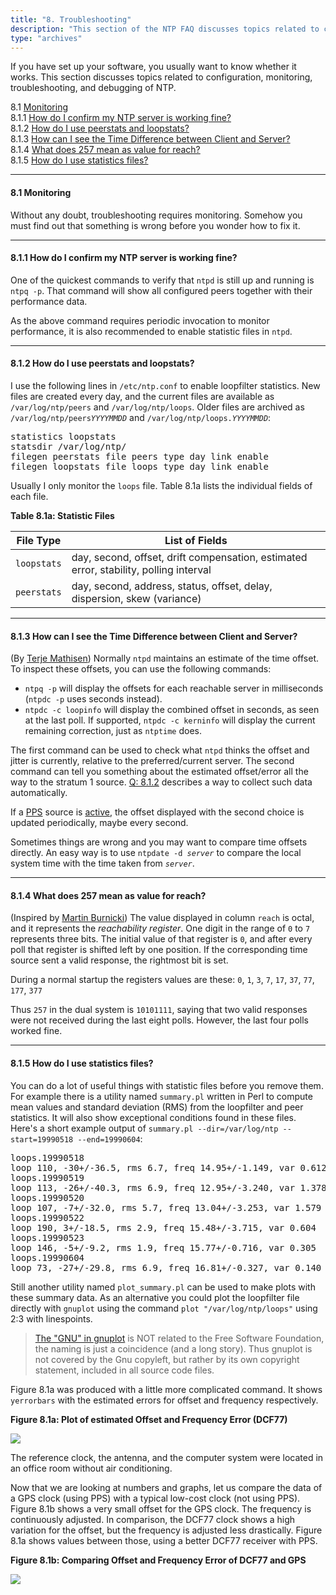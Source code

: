 ```yaml
---
title: "8. Troubleshooting"
description: "This section of the NTP FAQ discusses topics related to configuration, monitoring, troubleshooting, and debugging of NTP."
type: "archives"
---
```


If you have set up your software, you usually want to know whether it works. This section discusses topics related to configuration, monitoring, troubleshooting, and debugging of NTP.

8.1 [Monitoring](#81-monitoring)  
8.1.1 [How do I confirm my NTP server is working fine?](#811-how-do-i-confirm-my-ntp-server-is-working-fine)  
8.1.2 [How do I use peerstats and loopstats?](#812-how-do-i-use-peerstats-and-loopstats)  
8.1.3 [How can I see the Time Difference between Client and Server?](#813-how-can-i-see-the-time-difference-between-client-and-server)  
8.1.4 [What does 257 mean as value for reach?](#814-what-does-257-mean-as-value-for-reach)  
8.1.5 [How do I use statistics files?](#815-how-do-i-use-statistics-files)

* * *

#### 8.1 Monitoring

Without any doubt, troubleshooting requires monitoring. Somehow you must find out that something is wrong before you wonder how to fix it.

* * *

#### 8.1.1 How do I confirm my NTP server is working fine?

One of the quickest commands to verify that `ntpd` is still up and running is `ntpq -p`. That command will show all configured peers together with their performance data.

As the above command requires periodic invocation to monitor performance, it is also recommended to enable statistic files in `ntpd`.

* * *

#### 8.1.2 How do I use peerstats and loopstats?

I use the following lines in `/etc/ntp.conf` to enable loopfilter statistics. New files are created every day, and the current files are available as `/var/log/ntp/peers` and `/var/log/ntp/loops`. Older files are archived as <code>/var/log/ntp/peers*YYYYMMDD*</code> and <code>/var/log/ntp/loops.*YYYYMMDD*</code>:

<pre>statistics loopstats
statsdir /var/log/ntp/
filegen peerstats file peers type day link enable
filegen loopstats file loops type day link enable</pre>

Usually I only monitor the `loops` file. Table 8.1a lists the individual fields of each file.

**Table 8.1a: Statistic Files**

| File Type | List of Fields|
| ----- | ----- |
| `loopstats` | day, second, offset, drift compensation, estimated error, stability, polling interval |
| `peerstats` | day, second, address, status, offset, delay, dispersion, skew (variance) |

* * *

#### 8.1.3 How can I see the Time Difference between Client and Server?

(By [Terje Mathisen](mailto:Terje.Mathisen@hda.hydro.com)) Normally `ntpd` maintains an estimate of the time offset. To inspect these offsets, you can use the following commands:

*   `ntpq -p` will display the offsets for each reachable server in milliseconds (`ntpdc -p` uses seconds instead).
*   `ntpdc -c loopinfo` will display the combined offset in seconds, as seen at the last poll. If supported, `ntpdc -c kerninfo` will display the current remaining correction, just as `ntptime` does.

The first command can be used to check what `ntpd` thinks the offset and jitter is currently, relative to the preferred/current server. The second command can tell you something about the estimated offset/error all the way to the stratum 1 source. [Q: 8.1.2](#812-how-do-i-use-peerstats-and-loopstats) describes a way to collect such data automatically.

If a [PPS](/ntpfaq/ntp-s-algo-kernel/#5231-what-is-pps-processing) source is [active](/ntpfaq/ntp-s-config-adv/#624-pps-synchronization), the offset displayed with the second choice is updated periodically, maybe every second.

Sometimes things are wrong and you may want to compare time offsets directly. An easy way is to use <code>ntpdate -d _server_</code> to compare the local system time with the time taken from <code>_server_</code>.

* * *

#### 8.1.4 What does 257 mean as value for reach?

(Inspired by [Martin Burnicki](mailto:martin.burnicki@meinberg.de)) The value displayed in column `reach` is octal, and it represents the _reachability register_. One digit in the range of `0` to `7` represents three bits. The initial value of that register is `0`, and after every poll that register is shifted left by one position. If the corresponding time source sent a valid response, the rightmost bit is set.

During a normal startup the registers values are these: `0`, `1`, `3`, `7`, `17`, `37`, `77`, `177`, `377`

Thus `257` in the dual system is `10101111`, saying that two valid responses were not received during the last eight polls. However, the last four polls worked fine.

* * *

#### 8.1.5 How do I use statistics files?

You can do a lot of useful things with statistic files before you remove them. For example there is a utility named `summary.pl` written in Perl to compute mean values and standard deviation (RMS) from the loopfilter and peer statistics. It will also show exceptional conditions found in these files. Here's a short example output of `summary.pl --dir=/var/log/ntp --start=19990518 --end=19990604`:

<pre>loops.19990518
loop 110, -30+/-36.5, rms 6.7, freq 14.95+/-1.149, var 0.612
loops.19990519
loop 113, -26+/-40.3, rms 6.9, freq 12.95+/-3.240, var 1.378
loops.19990520
loop 107, -7+/-32.0, rms 5.7, freq 13.04+/-3.253, var 1.579
loops.19990522
loop 190, 3+/-18.5, rms 2.9, freq 15.48+/-3.715, var 0.604
loops.19990523
loop 146, -5+/-9.2, rms 1.9, freq 15.77+/-0.716, var 0.305
loops.19990604
loop 73, -27+/-29.8, rms 6.9, freq 16.81+/-0.327, var 0.140</pre>

Still another utility named `plot_summary.pl` can be used to make plots with these summary data. As an alternative you could plot the loopfilter file directly with `gnuplot` using the command `plot "/var/log/ntp/loops"` using 2:3 with linespoints. 

> [The "GNU" in gnuplot](http://www.gnuplot.info/faq/index.html#x1-70001.2) is NOT related to the Free Software Foundation, the naming is just a coincidence (and a long story). Thus gnuplot is not covered by the Gnu copyleft, but rather by its own copyright statement, included in all source code files.

Figure 8.1a was produced with a little more complicated command. It shows `yerrorbars` with the estimated errors for offset and frequency respectively.

**Figure 8.1a: Plot of estimated Offset and Frequency Error (DCF77)**

![](/ntpfaq/loopstat.png)

The reference clock, the antenna, and the computer system were located in an office room without air conditioning.

Now that we are looking at numbers and graphs, let us compare the data of a GPS clock (using PPS) with a typical low-cost clock (not using PPS). Figure 8.1b shows a very small offset for the GPS clock. The frequency is continuously adjusted. In comparison, the DCF77 clock shows a high variation for the offset, but the frequency is adjusted less drastically. Figure 8.1a shows values between those, using a better DCF77 receiver with PPS.

**Figure 8.1b: Comparing Offset and Frequency Error of DCF77 and GPS**

![](/ntpfaq/GPSvsDCF.png)